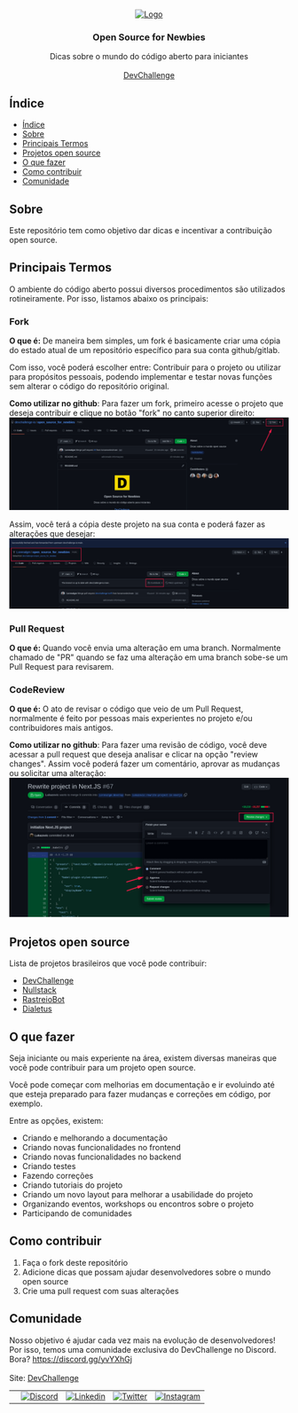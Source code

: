 <br />
<p align="center">
    <a href="https://devchallenge.com.br/">
    <img src="https://trello-attachments.s3.amazonaws.com/590fa896d2d25e50583de620/500x500/0bdcc819ea145cb0167619c6d00f2174/D.png" alt="Logo" width="100" height="100">
  </a>
  
  <h3 align="center">Open Source for Newbies</h3>

  <p align="center">
    Dicas sobre o mundo do código aberto para iniciantes
       <br />
    <br />
     <a href="https://www.devchallenge.com.br/">DevChallenge</a>
  </p>

## Índice

- [Índice](#índice)
- [Sobre](#sobre)
- [Principais Termos](#principais-termos)
- [Projetos open source](#projetos-open-source)
- [O que fazer](#o-que-fazer)
- [Como contribuir](#como-contribuir)
- [Comunidade](#comunidade)

## Sobre

Este repositório tem como objetivo dar dicas e incentivar a contribuição open source.

## Principais Termos
O ambiente do código aberto possui diversos procedimentos são utilizados rotineiramente. Por isso, listamos abaixo os principais:

### Fork

**O que é:** De maneira bem simples, um fork é basicamente criar uma cópia do estado atual de um repositório específico para sua conta github/gitlab. 

Com isso, você poderá escolher entre: Contribuir para o projeto ou utilizar para propósitos pessoais, podendo implementar e testar novas funções sem alterar o código do repositório original.

**Como utilizar no github**: Para fazer um fork, primeiro acesse o projeto que deseja contribuir e clique no botão "fork" no canto superior direito:
<img src="assets/fork-principal.png">

Assim, você terá a cópia deste projeto na sua conta e poderá fazer as alterações que desejar:
<img src="assets/fork-pessoal.png">


### Pull Request
**O que é:** Quando você envia uma alteração em uma branch. Normalmente chamado de "PR" quando se faz uma alteração em uma branch sobe-se um Pull Request para revisarem.

### CodeReview
**O que é:** O ato de revisar o código que veio de um Pull Request, normalmente é feito por pessoas mais experientes no projeto e/ou contribuidores mais antigos.

**Como utilizar no github**: Para fazer uma revisão de código, você deve acessar a pull request que deseja analisar e clicar na opção "review changes". Assim você poderá fazer um comentário, aprovar as mudanças ou solicitar uma alteração:
<img src="assets/review-changes.png">

## Projetos open source

Lista de projetos brasileiros que você pode contribuir:
- [DevChallenge](https://devchallenge.com.br)
- [Nullstack](https://github.com/nullstack/nullstack)
- [RastreioBot](https://github.com/GabrielRF/RastreioBot)
- [Dialetus](https://github.com/dialetus/dialetus-service)

## O que fazer
Seja iniciante ou mais experiente na área, existem diversas maneiras que você pode contribuir para um projeto open source. 

Você pode começar com melhorias em documentação e ir evoluindo até que esteja preparado para fazer mudanças e correções em código, por exemplo.

Entre as opções, existem:
- Criando e melhorando a documentação
- Criando novas funcionalidades no frontend
- Criando novas funcionalidades no backend
- Criando testes
- Fazendo correções
- Criando tutoriais do projeto
- Criando um novo layout para melhorar a usabilidade do projeto
- Organizando eventos, workshops ou encontros sobre o projeto
- Participando de comunidades

## Como contribuir

1. Faça o fork deste repositório
2. Adicione dicas que possam ajudar desenvolvedores sobre o mundo open source
3. Crie uma pull request com suas alterações

## Comunidade

Nosso objetivo é ajudar cada vez mais na evolução de desenvolvedores! Por isso, temos uma comunidade exclusiva do DevChallenge no Discord. Bora? <https://discord.gg/yvYXhGj> <br>
<br>
Site: [DevChallenge](https://www.devchallenge.com.br/) <br>

<table style="border-color:transparent">
    <th>
        <td><a href="https://discord.gg/yvYXhGj"><img src="https://cdn3.iconfinder.com/data/icons/discord/64/discord_20-512.png" width="30px" height="30px" alt="Discord">      </a></td>
      <td><a href="https://www.linkedin.com/company/devchallenge/"><img src="https://image.flaticon.com/icons/svg/1384/1384014.svg" width="30px" height="30px"                alt="Linkedin"></a></td>
      <td><a href="https://twitter.com/dev_challenge"><img src="https://cdn3.iconfinder.com/data/icons/picons-social/57/43-twitter-512.png" width="30px" height="30px"        alt="Twitter"></a</td>
      <td><a href="https://www.instagram.com/devchallenge/"><img src="https://cdn4.iconfinder.com/data/icons/picons-social/57/38-instagram-3-512.png" width="30px"            height="30px" alt="Instagram"></a></td>
    </th>
</table>
